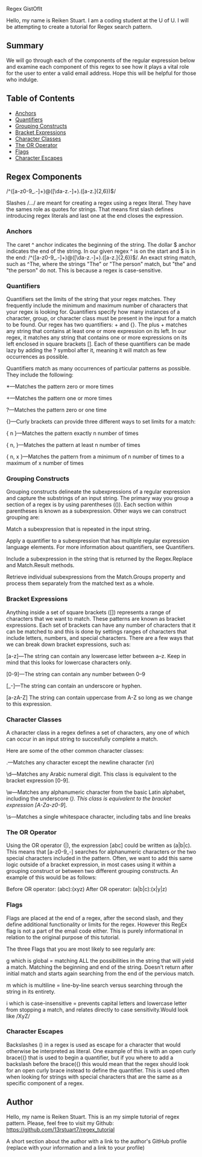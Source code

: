 Regex GistOfIt

Hello, my name is Reiken Stuart. I am a coding student at the U of U. I will be attempting to create a tutorial for Regex search pattern.

## Summary

We will go through each of the components of the regular expression below and examine each component of this regex to see how it plays a vital role for the user to enter a valid email address. Hope this will be helpful for those who indulge.

## Table of Contents

- [Anchors](#anchors)
- [Quantifiers](#quantifiers)
- [Grouping Constructs](#grouping-constructs)
- [Bracket Expressions](#bracket-expressions)
- [Character Classes](#character-classes)
- [The OR Operator](#the-or-operator)
- [Flags](#flags)
- [Character Escapes](#character-escapes)

## Regex Components

/^([a-z0-9_.-]+)@([\da-z.-]+).([a-z.]{2,6})$/

Slashes /.../ are meant for creating a regex using a regex literal. They have the sames role as quotes for strings. That means first slash defines introducing regex literals and last one at the end closes the expression.

### Anchors

The caret ^ anchor indicates the beginning of the string. The dollar $ anchor indicates the end of the string. In our given regex ^ is on the start and $ is in the end: /^([a-z0-9_.-]+)@([\da-z.-]+).([a-z.]{2,6})$/. An exact string match, such as ^The, where the strings "The" or "The person" match, but "the" and "the person" do not. This is because a regex is case-sensitive.

### Quantifiers

Quantifiers set the limits of the string that your regex matches. They frequently include the minimum and maximum number of characters that your regex is looking for. Quantifiers specify how many instances of a character, group, or character class must be present in the input for a match to be found. Our regex has two quantifiers: + and {}. The plus + matches any string that contains at least one or more expression on its left. In our regex, it matches any string that contains one or more expressions on its left enclosed in square brackets []. Each of these quantifiers can be made lazy by adding the ? symbol after it, meaning it will match as few occurrences as possible.

Quantifiers match as many occurrences of particular patterns as possible. They include the following:

*—Matches the pattern zero or more times

+—Matches the pattern one or more times

?—Matches the pattern zero or one time

{}—Curly brackets can provide three different ways to set limits for a match:

{ n }—Matches the pattern exactly n number of times

{ n, }—Matches the pattern at least n number of times

{ n, x }—Matches the pattern from a minimum of n number of times to a maximum of x number of times

### Grouping Constructs

Grouping constructs delineate the subexpressions of a regular expression and capture the substrings of an input string. The primary way you group a section of a regex is by using parentheses (()). Each section within parentheses is known as a subexpression. Other ways we can construct grouping are:

Match a subexpression that is repeated in the input string.

Apply a quantifier to a subexpression that has multiple regular expression language elements. For more information about quantifiers, see Quantifiers.

Include a subexpression in the string that is returned by the Regex.Replace and Match.Result methods.

Retrieve individual subexpressions from the Match.Groups property and process them separately from the matched text as a whole.

### Bracket Expressions

Anything inside a set of square brackets ([]) represents a range of characters that we want to match. These patterns are known as bracket expressions. Each set of brackets can have any number of characters that it can be matched to and this is done by settings ranges of characters that include letters, numbers, and special characters. There are a few ways that we can break down bracket expressions, such as:

[a-z]—The string can contain any lowercase letter between a–z. Keep in mind that this looks for lowercase characters only.

[0-9]—The string can contain any number between 0–9

[_-]—The string can contain an underscore or hyphen.

[a-zA-Z] The string can contain uppercase from A-Z so long as we change to this expression.

### Character Classes

A character class in a regex defines a set of characters, any one of which can occur in an input string to succesfully complete a match. 

Here are some of the other common character classes:

.—Matches any character except the newline character (\n)

\d—Matches any Arabic numeral digit. This class is equivalent to the bracket expression [0-9].

\w—Matches any alphanumeric character from the basic Latin alphabet, including the underscore (_). This class is equivalent to the bracket expression [A-Za-z0-9_].

\s—Matches a single whitespace character, including tabs and line breaks

### The OR Operator

Using the OR operator (|), the expression [abc] could be written as (a|b|c). This means that [a-z0-9_-] searches for alphanumeric characters or the two special characters included in the pattern. Often, we want to add this same logic outside of a bracket expression, in most cases using it within a grouping construct or between two different grouping constructs. An example of this would be as follows:

Before OR operator: (abc):(xyz) After OR operator: (a|b|c):(x|y|z)

### Flags

Flags are placed at the end of a regex, after the second slash, and they define additional functionality or limits for the regex. However this RegEx flag is not a part of the email code either. This is purely informational in relation to the original purpose of this tutorial.

The three Flags that you are most likely to see regularly are:

g which is global = matching ALL the possibilities in the string that will yield a match. Matching the beginning and end of the string. Doesn't return after initial match and starts again searching from the end of the pervious match.

m which is multiline = line-by-line search versus searching through the string in its entirety.

i which is case-insensitive = prevents capital letters and lowercase letter from stopping a match, and relates directly to case sensitivity.Would look like /XyZ/

### Character Escapes

Backslashes (\) in a regex is used as escape for a character that would otherwise be interpreted as literal. One example of this is with an open curly brace({) that is used to begin a quantifier, but if you where to add a backslash before the brace(\{) this would mean that the regex should look for an open curly brace instead to define the quantifier. This is used often when looking for strings with special characters that are the same as a specific component of a regex.

## Author

Hello, my name is Reiken Stuart. This is an my simple tutorial of regex pattern. Please, feel free to visit my Github: https://github.com/13rstuart7/regex_tutorial

A short section about the author with a link to the author's GitHub profile (replace with your information and a link to your profile)
